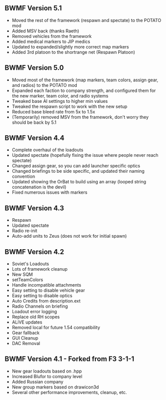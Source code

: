 ## BWMF Version 5.1 ##
* Moved the rest of the framework (respawn and spectate) to the POTATO mod
* Added MSV back (thanks Raeth)
* Removed vehicles from the framework
* Added medical markers to JIP medics
* Updated to expanded/slightly more correct map markers
* Added 3rd platoon to the shortrange net (Respawn Platoon)

## BWMF Version 5.0 ##
* Moved most of the framework (map markers, team colors, assign gear, and radios) to the POTATO mod
* Expanded each faction to company strength, and configured them for the new marker, team color, and radio systems
* Tweaked base AI settings to higher min values
* Tweaked the respawn script to work with the new setup
* Reduced base bleed rate from 5x to 1.5x
* (Temporarily) removed MSV from the framework, don't worry they should be back by 5.1

## BWMF Version 4.4 ##
* Complete overhaul of the loadouts
* Updated spectate (hopefully fixing the issue where people never reach spectate)
* Changed assign gear, so you can add launcher specific optics
* Changed briefings to be side specific, and updated their naming convention
* Updated showing the OrBat to build using an array (looped string concatenation is the devil)
* Fixed numerous issues with markers

## BWMF Version 4.3 ##
* Respawn
* Updated spectate
* Radio re-init
* Auto-add units to Zeus (does not work for initial spawn)

## BWMF Version 4.2 ##
* Soviet's Loadouts
* Lots of framework cleanup
* New SQM
* setTeamColors
* Handle incompatible attachments
* Easy setting to disable vehicle gear
* Easy setting to disable optics
* Auto Credits from description.ext
* Radio Channels on briefing
* Loadout error logging
* Replace old RH scopes
* ALiVE updates
* Removed local for future 1.54 compatibility
* Gear fallback
* GUI Cleanup
* DAC Removal

## BWMF Version 4.1 - Forked from F3 3-1-1 ##
* New gear loadouts based on .hpp
* Increased Blufor to company level
* Added Russian company
* New group markers based on drawicon3d
* Several other performance improvements, cleanup, etc.
